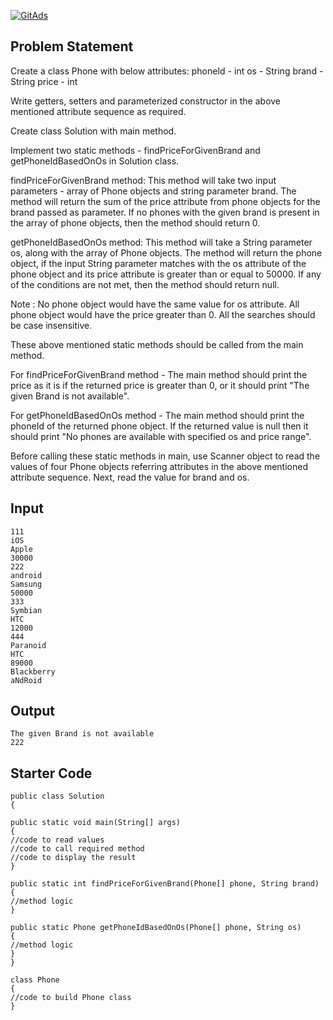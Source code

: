 <a href="https://tracking.gitads.io/?repo=Java-Solutions-TCS-Xplore-Proctored-Assessment"> <img src="https://images.gitads.io/Java-Solutions-TCS-Xplore-Proctored-Assessment" alt="GitAds"/> </a>

## Problem Statement

Create a class Phone with below attributes:
phoneId - int
os - String
brand - String
price - int

Write getters, setters and parameterized constructor in the above mentioned attribute sequence as required.

Create class Solution with main method.

Implement two static methods - findPriceForGivenBrand and getPhoneIdBasedOnOs in Solution class.

findPriceForGivenBrand method:
This method will take two input parameters - array of Phone objects and string parameter brand.
The method will return the sum of the price attribute from phone objects for the brand passed as parameter.
If no phones with the given brand is present in the array of phone objects, then the method should return 0.

getPhoneIdBasedOnOs method:
This method will take a String parameter os, along with the array of Phone objects.
The method will return the phone object, if the input String parameter matches with the os attribute of the phone object and its price attribute is greater than or equal to 50000. If any of the conditions are not met, then the method should return null.

Note : No phone object would have the same value for os attribute.
All phone object would have the price greater than 0.
All the searches should be case insensitive.

These above mentioned static methods should be called from the main method.

For findPriceForGivenBrand method - The main method should print the price as it is if the returned price is greater than 0, or it
should print "The given Brand is not available".

For getPhoneIdBasedOnOs method - The main method should print the phoneId of the returned phone object. If the returned value is null
then it should print "No phones are available with specified os and price range".

Before calling these static methods in main, use Scanner object to read the values of four Phone objects referring attributes in the above mentioned attribute sequence.
Next, read the value for brand and os.

## Input

    111
    iOS
    Apple
    30000
    222
    android
    Samsung
    50000
    333
    Symbian
    HTC
    12000
    444
    Paranoid
    HTC
    89000
    Blackberry
    aNdRoid

## Output

    The given Brand is not available
    222

## Starter Code

    public class Solution
    {

    public static void main(String[] args)
    {
    //code to read values
    //code to call required method
    //code to display the result
    }

    public static int findPriceForGivenBrand(Phone[] phone, String brand)
    {
    //method logic
    }

    public static Phone getPhoneIdBasedOnOs(Phone[] phone, String os)
    {
    //method logic
    }
    }

    class Phone
    {
    //code to build Phone class
    }
